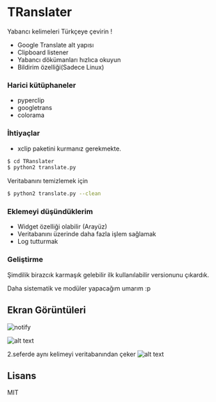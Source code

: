# TRanslater


Yabancı kelimeleri Türkçeye çevirin !

  - Google Translate alt yapısı
  - Clipboard listener
  - Yabancı dökümanları hızlıca okuyun
  - Bildirim özelliği(Sadece Linux)

### Harici kütüphaneler
- pyperclip
- googletrans
- colorama

### İhtiyaçlar

- xclip paketini kurmanız gerekmekte.

```sh
$ cd TRanslater
$ python2 translate.py
```

Veritabanını temizlemek için

```sh
$ python2 translate.py --clean
```

### Eklemeyi düşündüklerim

- Widget özelliği olabilir (Arayüz)
- Veritabanını üzerinde daha fazla işlem sağlamak
- Log tutturmak


### Geliştirme

Şimdilik birazcık karmaşık gelebilir ilk kullanılabilir versionunu 
çıkardık. 

Daha sistematik ve modüler yapacağım umarım :p

## Ekran Görüntüleri
![notify](screenshots/notify.png)

![alt 
text](https://raw.githubusercontent.com/OguzBey/TRanslater/master/screenshot/ss.png)

2.seferde aynı kelimeyi veritabanından çeker
![alt 
text](https://raw.githubusercontent.com/OguzBey/TRanslater/master/screenshot/ss2.png)

Lisans
----

MIT


